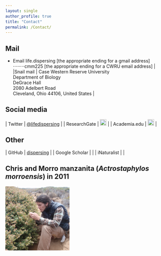 ```yaml
---
layout: single
author_profile: true
title: "Contact"
permalink: /Contact/
---
```

## Mail

* Email life.dispersing [the appropriate ending for a gmail address]
⋅⋅⋅⋅⋅⋅⋅⋅cmm225 [the appropriate ending for a CWRU email address]		  |
|Snail mail    | Case Western Reserve University<br/>Department of Biology<br/>DeGrace Hall<br/>2080 Adelbert Road<br/>Cleveland, Ohio 44106, United States |

## Social media

| Twitter | [@lifedispersing](https://twitter.com/lifedispersing) |
| ResearchGate | [<img src="https://www.researchgate.net/apple-touch-icon-57x57.png" style="width:20px;height:20px;">](https://www.researchgate.net/profile/Christopher_Moore17) |
| Academia.edu | [<img src="https://a.academia-assets.com/images/favicons/apple-touch-icon-57x57.png" style="width:20px;height:20px;">](https://case.academia.edu/ChristopherMoore)   |

## Other

| GitHub	        | [dispersing](http://github.com/dispersing) |
| Google Scholar  | [<i class="fa fa-google" aria-hidden="true"></i>](https://scholar.google.com/citations?user=-XqTzHsAAAAJ&hl=en) |
| iNaturalist  | [<i class="fa fa-leaf" aria-hidden="true"></i>](http://www.inaturalist.org/people/arctostaphylophilus) |

## Chris and Morro manzanita (*Actrostaphylos morroensis*) in 2011

<img src="/images/Morro.png" alt="Chris and Actrostaphylos morroensis" style="width:200px;height:200px;" onmouseover="this.src='/images/Morro_old.png'" onmouseout="this.src='/images/Morro.png'">